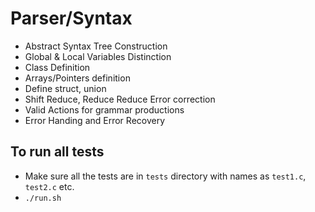 # Parser/Syntax

- Abstract Syntax Tree Construction 
- Global & Local Variables Distinction 
- Class Definition 
- Arrays/Pointers definition
- Define struct, union 
- Shift Reduce, Reduce Reduce Error correction
- Valid Actions for grammar productions 
- Error Handing and Error Recovery 


## To run all tests
- Make sure all the tests are in `tests` directory with names as `test1.c`, `test2.c` etc.
- `./run.sh`

